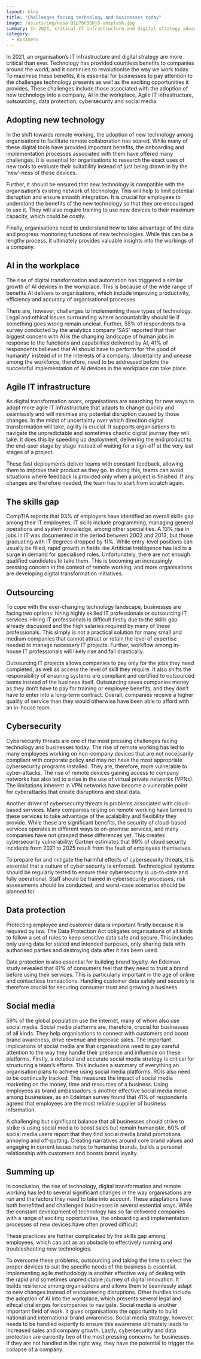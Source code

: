 ```yaml
---
layout: blog
title: "Challenges facing technology and businesses today"
image: /assets/img/nasa-Q1p7bh3SHj8-unsplash.jpg
summary: In 2021, critical IT infrastructure and digital strategy advancements present both challenges and opportunities for businesses, including technology adoption, AI, agile IT, skills gap, outsourcing, cybersecurity, data protection, and social media strategy.
category:
  - Business
---
```


In 2021, an organisation’s IT infrastructure and digital strategy are more critical than ever. Technology has provided countless benefits to companies around the world, and it continues to revolutionise the way we work today. To maximise these benefits, it is essential for businesses to pay attention to the challenges technology presents as well as the exciting opportunities it provides. These challenges include those associated with the adoption of new technology into a company, AI in the workplace, Agile IT infrastructure, outsourcing, data protection, cybersecurity and social media.

## Adopting new technology
In the shift towards remote working, the adoption of new technology among organisations to facilitate remote collaboration has soared. While many of these digital tools have provided important benefits, the onboarding and implementation processes associated with them have offered many challenges. It is essential for organisations to research the exact uses of new tools to evaluate their suitability instead of just being drawn in by the ‘new’-ness of these devices.

Further, it should be ensured that new technology is compatible with the organisation’s existing network of technology. This will help to limit potential disruption and ensure smooth integration. It is crucial for employees to understand the benefits of the new technology so that they are encouraged to use it. They will also require training to use new devices to their maximum capacity, which could be costly.

Finally, organisations need to understand how to take advantage of the data and progress monitoring functions of new technologies. While this can be a lengthy process, it ultimately provides valuable insights into the workings of a company.


## AI in the workplace
The rise of digital transformation and automation has triggered a similar growth of AI devices in the workplace. This is because of the wide range of benefits AI delivers to organisations, which include improving productivity, efficiency and accuracy of organisational processes.

There are, however, challenges to implementing these types of technology. Legal and ethical issues surrounding where accountability should lie if something goes wrong remain unclear. Further, 55% of respondents to a survey conducted by the analytics company ‘SAS’ reported that their biggest concern with AI is the changing landscape of human jobs in response to the functions and capabilities delivered by AI, 41% of respondents believed that AI should have to perform for ‘the good of humanity’ instead of in the interests of a company. Uncertainty and unease among the workforce, therefore, need to be addressed before the successful implementation of AI devices in the workplace can take place.

## Agile IT infrastructure
As digital transformation soars, organisations are searching for new ways to adopt more agile IT infrastructure that adapts to change quickly and seamlessly and will minimise any potential disruption caused by those changes. In the midst of uncertainty over which direction digital transformation will take, agility is crucial. It supports organisations to navigate the unpredictable and sometimes chaotic digital journey they will take. It does this by speeding up deployment, delivering the end product to the end-user stage by stage instead of waiting for a sign-off at the very last stages of a project.

These fast deployments deliver teams with constant feedback, allowing them to improve their product as they go. In doing this, teams can avoid situations where feedback is provided only when a project is finished. If any changes are therefore needed, the team has to start from scratch again.


## The skills gap
CompTIA reports that 93% of employers have identified an overall skills gap among their IT employees. IT skills include programming, managing general operations and system knowledge, among other specialities. A 13% rise in jobs in IT was documented in the period between 2002 and 2013, but those graduating with IT degrees dropped by 11%. While entry-level positions can usually be filled, rapid growth in fields like Artificial Intelligence has led to a surge in demand for specialised roles. Unfortunately, there are not enough qualified candidates to take them. This is becoming an increasingly pressing concern in the context of remote working, and more organisations are developing digital transformation initiatives.

## Outsourcing
To cope with the ever-changing technology landscape, businesses are facing two options: hiring highly skilled IT professionals or outsourcing IT services. Hiring IT professionals is difficult firstly due to the skills gap already discussed and the high salaries required by many of these professionals. This simply is not a practical solution for many small and medium companies that cannot attract or retain the level of expertise needed to manage necessary IT projects. Further, workflow among in-house IT professionals will likely rise and fall drastically.

Outsourcing IT projects allows companies to pay only for the jobs they need completed, as well as access the level of skill they require. It also shifts the responsibility of ensuring systems are compliant and certified to outsourced teams instead of the business itself. Outsourcing saves companies money as they don’t have to pay for training or employee benefits, and they don’t have to enter into a long-term contract. Overall, companies receive a higher quality of service than they would otherwise have been able to afford with an in-house team.

## Cybersecurity
Cybersecurity threats are one of the most pressing challenges facing technology and businesses today. The rise of remote working has led to many employees working on non-company devices that are not necessarily compliant with corporate policy and may not have the most appropriate cybersecurity programs installed. They are, therefore, more vulnerable to cyber-attacks. The rise of remote devices gaining access to company networks has also led to a rise in the use of virtual private networks (VPNs). The limitations inherent in VPN networks have become a vulnerable point for cyberattacks that create disruptions and steal data.

Another driver of cybersecurity threats is problems associated with cloud-based services. Many companies relying on remote working have turned to these services to take advantage of the scalability and flexibility they provide. While these are significant benefits, the security of cloud-based services operates in different ways to on-premise services, and many companies have not grasped these differences yet. This creates cybersecurity vulnerability; Gartner estimates that 99% of cloud security incidents from 2021 to 2025 result from the fault of employees themselves.

To prepare for and mitigate the harmful effects of cybersecurity threats, it is essential that a culture of cyber security is enforced. Technological systems should be regularly tested to ensure their cybersecurity is up-to-date and fully operational. Staff should be trained in cybersecurity processes, risk assessments should be conducted, and worst-case scenarios should be planned for.


## Data protection
Protecting employee and customer data is important firstly because it is required by law. The Data Protection Act obligates organisations of all kinds to follow a set of rules to keep sensitive data safe and secure. This includes only using data for stated and intended purposes, only sharing data with authorised parties and destroying data after it has been used.

Data protection is also essential for building brand loyalty. An Edelman study revealed that 81% of consumers feel that they need to trust a brand before using their services. This is particularly important in the age of online and contactless transactions. Handling customer data safely and securely is therefore crucial for securing consumer trust and growing a business.

## Social media
59% of the global population use the internet, many of whom also use social media. Social media platforms are, therefore, crucial for businesses of all kinds. They help organisations to connect with customers and boost brand awareness, drive revenue and increase sales. The important implications of social media are that organisations need to pay careful attention to the way they handle their presence and influence on these platforms. Firstly, a detailed and accurate social media strategy is critical for structuring a team’s efforts. This includes a summary of everything an organisation plans to achieve using social media platforms. ROIs also need to be continually tracked. This measures the impact of social media marketing on the money, time and resources of a business. Using employees as brand ambassadors is another effective social media move among businesses, as an Edelman survey found that 41% of respondents agreed that employees are the most reliable supplier of business information.

A challenging but significant balance that all businesses should strive to strike is using social media to boost sales but remain humanistic. 60% of social media users report that they find social media brand promotions annoying and off-putting. Creating narratives around core brand values and engaging in current issues helps to humanise brands, builds a personal relationship with customers and boosts brand loyalty.

## Summing up
In conclusion, the rise of technology, digital transformation and remote working has led to several significant changes in the way organisations are run and the factors they need to take into account. These adaptations have both benefitted and challenged businesses in several essential ways. While the constant development of technology has so far delivered companies with a range of exciting opportunities, the onboarding and implementation processes of new devices have often proved difficult.

These practices are further complicated by the skills gap among employees, which can act as an obstacle to effectively running and troubleshooting new technologies.

To overcome these problems, outsourcing and taking the time to select the proper devices to suit the specific needs of the business is essential. Implementing agile methodology is another effective way of dealing with the rapid and sometimes unpredictable journey of digital innovation. It builds resilience among organisations and allows them to seamlessly adapt to new changes instead of encountering disruptions. Other hurdles include the adoption of AI into the workplace, which presents several legal and ethical challenges for companies to navigate. Social media is another important field of work. It gives organisations the opportunity to build national and international brand awareness. Social media strategy, however, needs to be handled expertly to ensure this awareness ultimately leads to increased sales and company growth. Lastly, cybersecurity and data protection are currently two of the most pressing concerns for businesses. If they are not handled in the right way, they have the potential to trigger the collapse of a company.
